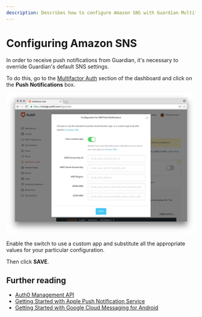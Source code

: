 ```yaml
---
description: Describes how to configure Amazon SNS with Guardian Multifactor
---
```

# Configuring Amazon SNS

In order to receive push notifications from Guardian, it's necessary to override Guardian's default SNS settings.

To do this, go to the [Multifactor Auth](${manage_url}/#/guardian) section of the dashboard and click on the **Push Notifications** box.

![](/media/articles/mfa/push-notification-config.png)

Enable the switch to use a custom app and substitute all the appropriate values for your particular configuration.

Then click **SAVE**.

## Further reading

* [Auth0 Management API](/api/management/v2)
* [Getting Started with Apple Push Notification Service](https://docs.aws.amazon.com/sns/latest/dg/mobile-push-apns.html)
* [Getting Started with Google Cloud Messaging for Android](https://docs.aws.amazon.com/sns/latest/dg/mobile-push-gcm.html)
